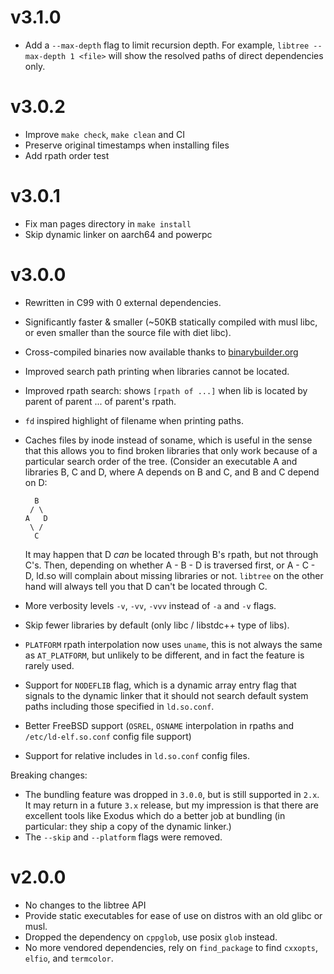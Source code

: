 # v3.1.0
- Add a `--max-depth` flag to limit recursion depth. For example,
  `libtree --max-depth 1 <file>` will show the resolved paths of direct dependencies
  only.

# v3.0.2
- Improve `make check`, `make clean` and CI
- Preserve original timestamps when installing files
- Add rpath order test

# v3.0.1
- Fix man pages directory in `make install`
- Skip dynamic linker on aarch64 and powerpc

# v3.0.0
- Rewritten in C99 with 0 external dependencies.
- Significantly faster & smaller (~50KB statically compiled with musl libc, or
  even smaller than the source file with diet libc).
- Cross-compiled binaries now available thanks to
  [binarybuilder.org](https://binarybuilder.org/)
- Improved search path printing when libraries cannot be located.
- Improved rpath search: shows `[rpath of ...]` when lib is located by parent
  of parent ... of parent's rpath.
- `fd` inspired highlight of filename when printing paths.
- Caches files by inode instead of soname, which is useful in the sense that
  this allows you to find broken libraries that only work because of a
  particular search order of the tree. (Consider an executable A and libraries
  B, C and D, where A depends on B and C, and B and C depend on D:
  
  ```
    B
   / \
  A   D
   \ /
    C
  ```

  It may happen that D *can* be located through B's rpath, but not through C's.
  Then, depending on whether A - B - D is traversed first, or A - C - D, ld.so
  will complain about missing libraries or not. `libtree` on the other hand
  will always tell you that D can't be located through C.
- More verbosity levels `-v`, `-vv`, `-vvv` instead of `-a` and `-v` flags.
- Skip fewer libraries by default (only libc / libstdc++ type of libs).
- `PLATFORM` rpath interpolation now uses `uname`, this is not always the same
  as `AT_PLATFORM`, but unlikely to be different, and in fact the feature is
  rarely used.
- Support for `NODEFLIB` flag, which is a dynamic array entry flag that signals
  to the dynamic linker that it should not search default system paths
  including those specified in `ld.so.conf`.
- Better FreeBSD support (`OSREL`, `OSNAME` interpolation in rpaths and
  `/etc/ld-elf.so.conf` config file support)
- Support for relative includes in `ld.so.conf` config files.

Breaking changes:
- The bundling feature was dropped in `3.0.0`, but is still supported in `2.x`.
  It may return in a future `3.x` release, but my impression is that there are
  excellent tools like Exodus which do a better job at bundling (in particular:
  they ship a copy of the dynamic linker.)
- The `--skip` and `--platform` flags were removed.

# v2.0.0

- No changes to the libtree API
- Provide static executables for ease of use on distros with an old glibc or
  musl.
- Dropped the dependency on `cppglob`, use posix `glob` instead.
- No more vendored dependencies, rely on `find_package` to find `cxxopts`,
  `elfio`, and `termcolor`.
